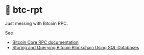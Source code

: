 # 🧰 btc-rpt

Just messing with Bitcoin RPC.

See 
* [Bitcoin Core RPC documentation](https://developer.bitcoin.org/reference/rpc/index.html)
* [Storing and Querying Bitcoin Blockchain Using SQL Databases](https://files.eric.ed.gov/fulltext/EJ1219543.pdf)
